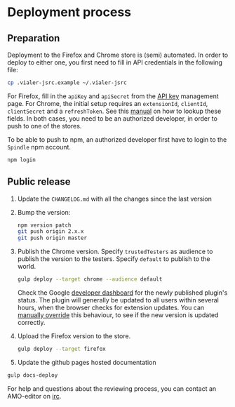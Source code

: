 # Deployment process

## Preparation
Deployment to the Firefox and Chrome store is (semi) automated. In order to deploy
to either one, you first need to fill in API credentials in the following file:

```bash
cp .vialer-jsrc.example ~/.vialer-jsrc
```

For Firefox, fill in the `apiKey` and `apiSecret` from the
[API key](https://addons.mozilla.org/nl/developers/addon/api/key/) management page.
For Chrome, the initial setup requires an `extensionId`, `clientId`, `clientSecret`
and a `refreshToken`. See this
[manual](https://github.com/DrewML/chrome-webstore-upload/blob/master/How%20to%20generate%20Google%20API%20keys.md)
on how to lookup these fields. In both cases, you need to be an authorized
developer, in order to push to one of the stores.

To be able to push to npm, an authorized developer first have to login to the
`Spindle` npm account.

```bash
npm login
```

## Public release
1. Update the `CHANGELOG.md` with all the changes since the last version

2. Bump the version:

   ```bash
   npm version patch
   git push origin 2.x.x
   git push origin master
   ```

3. Publish the Chrome version. Specify `trustedTesters` as audience to publish the
   version to the testers. Specify `default` to publish to the world.

   ```bash
   gulp deploy --target chrome --audience default
   ```

   Check the Google [developer dashboard](https://chrome.google.com/webstore/developer/dashboard?)
   for the newly published plugin's status. The plugin will generally be
   updated to all users within several hours, when the browser checks for
   extension updates. You can [manually override](https://developer.chrome.com/apps/autoupdate#testing)
   this behaviour, to see if the new version is updated correctly.

4. Upload the Firefox version to the store.

   ```bash
   gulp deploy --target firefox
   ```

5. Update the github pages hosted documentation

  ```bash
  gulp docs-deploy
  ```


For help and questions about the reviewing process, you can contact an AMO-editor
on [irc](irc://mozilla.org/%23amo).
